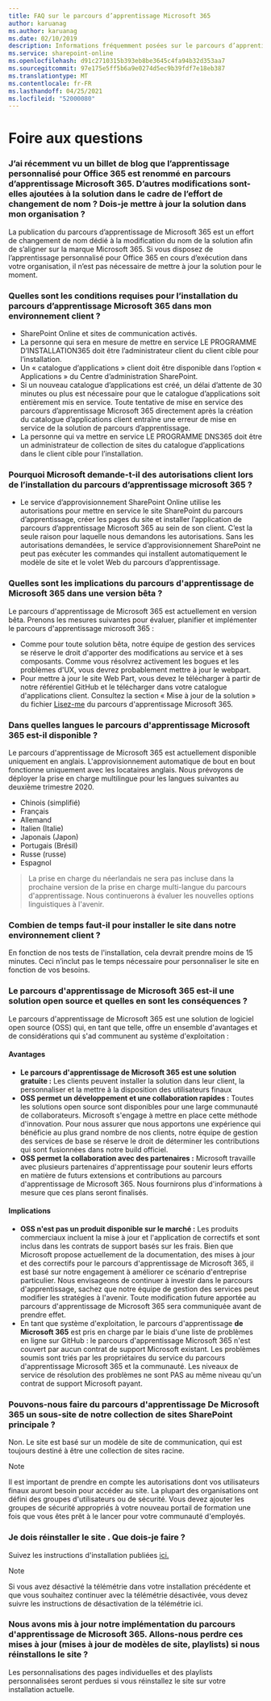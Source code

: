 ```yaml
---
title: FAQ sur le parcours d’apprentissage Microsoft 365
author: karuanag
ms.author: karuanag
ms.date: 02/10/2019
description: Informations fréquemment posées sur le parcours d’apprentissage de Microsoft 365
ms.service: sharepoint-online
ms.openlocfilehash: d91c2710315b393eb8be3645c4fa94b32d353aa7
ms.sourcegitcommit: 97e175e5ff5b6a9e0274d5ec9b39fdf7e18eb387
ms.translationtype: MT
ms.contentlocale: fr-FR
ms.lasthandoff: 04/25/2021
ms.locfileid: "52000080"
---
```

# <a name="frequently-asked-questions"></a>Foire aux questions

### <a name="i-recently-saw-a-blog-post-that-custom-learning-for-office-365-is-being-renamed-to-microsoft-365-learning-pathways-are-there-other-changes-being-added-to-the-solution-as-part-of-the-renaming-effort-should-i-update-the-solution-in-my-organization"></a>J’ai récemment vu un billet de blog que l’apprentissage personnalisé pour Office 365 est renommé en parcours d’apprentissage Microsoft 365. D’autres modifications sont-elles ajoutées à la solution dans le cadre de l’effort de changement de nom ? Dois-je mettre à jour la solution dans mon organisation ?

La publication du parcours d’apprentissage de Microsoft 365 est un effort de changement de nom dédié à la modification du nom de la solution afin de s’aligner sur la marque Microsoft 365. Si vous disposez de l’apprentissage personnalisé pour Office 365 en cours d’exécution dans votre organisation, il n’est pas nécessaire de mettre à jour la solution pour le moment.  

### <a name="what-are-the-requirements-for-installing-microsoft-365-learning-pathways-into-my-tenant-environment"></a>Quelles sont les conditions requises pour l’installation du parcours d’apprentissage Microsoft 365 dans mon environnement client ?

- SharePoint Online et sites de communication activés.
- La personne qui sera en mesure de mettre en service LE PROGRAMME D’INSTALLATION365 doit être l’administrateur client du client cible pour l’installation.
- Un « catalogue d’applications » client doit être disponible dans l’option « Applications » du Centre d’administration SharePoint.
- Si un nouveau catalogue d’applications est créé, un délai d’attente de 30 minutes ou plus est nécessaire pour que le catalogue d’applications soit entièrement mis en service. Toute tentative de mise en service des parcours d’apprentissage Microsoft 365 directement après la création du catalogue d’applications client entraîne une erreur de mise en service de la solution de parcours d’apprentissage. 
- La personne qui va mettre en service LE PROGRAMME DNS365 doit être un administrateur de collection de sites du catalogue d’applications dans le client cible pour l’installation.

### <a name="why-is-microsoft-asking-for-tenant-permissions-when-installing-microsoft-365-learning-pathways"></a>Pourquoi Microsoft demande-t-il des autorisations client lors de l’installation du parcours d’apprentissage microsoft 365 ? 

- Le service d’approvisionnement SharePoint Online utilise les autorisations pour mettre en service le site SharePoint du parcours d’apprentissage, créer les pages du site et installer l’application de parcours d’apprentissage Microsoft 365 au sein de son client. C’est la seule raison pour laquelle nous demandons les autorisations. Sans les autorisations demandées, le service d’approvisionnement SharePoint ne peut pas exécuter les commandes qui installent automatiquement le modèle de site et le volet Web du parcours d’apprentissage. 

### <a name="what-are-the-implications-of-microsoft-365-learning-pathways-being-in-a-beta-preview"></a>Quelles sont les implications du parcours d'apprentissage de Microsoft 365 dans une version bêta ? 

Le parcours d'apprentissage de Microsoft 365 est actuellement en version bêta. Prenons les mesures suivantes pour évaluer, planifier et implémenter le parcours d'apprentissage microsoft 365 :

- Comme pour toute solution bêta, notre équipe de gestion des services se réserve le droit d'apporter des modifications au service et à ses composants. Comme vous résolvrez activement les bogues et les problèmes d'UX, vous devrez probablement mettre à jour le webpart.
- Pour mettre à jour le site Web Part, vous devez le télécharger à partir de notre référentiel GitHub et le télécharger dans votre catalogue d'applications client. Consultez la section « Mise à jour de la solution » du fichier [Lisez-me](https://github.com/pnp/custom-learning-office-365/blob/master/README.md) du parcours d'apprentissage Microsoft 365. 

### <a name="what-languages-is-microsoft-365-learning-pathways-available-in"></a>Dans quelles langues le parcours d'apprentissage Microsoft 365 est-il disponible ?

Le parcours d'apprentissage de Microsoft 365 est actuellement disponible uniquement en anglais. L'approvisionnement automatique de bout en bout fonctionne uniquement avec les locataires anglais. Nous prévoyons de déployer la prise en charge multilingue pour les langues suivantes au deuxième trimestre 2020. 

- Chinois (simplifié) 
- Français  
- Allemand 
- Italien (Italie) 
- Japonais (Japon)  
- Portugais (Brésil) 
- Russe (russe)  
- Espagnol 

> La prise en charge du néerlandais ne sera pas incluse dans la prochaine version de la prise en charge multi-langue du parcours d'apprentissage. Nous continuerons à évaluer les nouvelles options linguistiques à l'avenir.

### <a name="how-long-will-it-take-to-install-the-site-in-our-tenant-environment"></a>Combien de temps faut-il pour installer le site dans notre environnement client ?

En fonction de nos tests de l'installation, cela devrait prendre moins de 15 minutes. Ceci n’inclut pas le temps nécessaire pour personnaliser le site en fonction de vos besoins.

### <a name="is-microsoft-365-learning-pathways-an-open-source-solution-and-what-are-the-implications"></a>Le parcours d'apprentissage de Microsoft 365 est-il une solution open source et quelles en sont les conséquences ?

Le parcours d'apprentissage de Microsoft 365 est une solution de logiciel open source (OSS) qui, en tant que telle, offre un ensemble d'avantages et de considérations qui s'ad communent au système d'exploitation :

#### <a name="benefits"></a>Avantages 
- **Le parcours d'apprentissage de Microsoft 365 est une solution gratuite :** Les clients peuvent installer la solution dans leur client, la personnaliser et la mettre à la disposition des utilisateurs finaux
- **OSS permet un développement et une collaboration rapides :**  Toutes les solutions open source sont disponibles pour une large communauté de collaborateurs.  Microsoft s'engage à mettre en place cette méthode d'innovation.  Pour nous assurer que nous apportons une expérience qui bénéficie au plus grand nombre de nos clients, notre équipe de gestion des services de base se réserve le droit de déterminer les contributions qui sont fusionnées dans notre build officiel.  
- **OSS permet la collaboration avec des partenaires :** Microsoft travaille avec plusieurs partenaires d'apprentissage pour soutenir leurs efforts en matière de futurs extensions et contributions au parcours d'apprentissage de Microsoft 365. Nous fournirons plus d'informations à mesure que ces plans seront finalisés. 
    
#### <a name="implications"></a>Implications
- **OSS n'est pas un produit disponible sur le marché :** Les produits commerciaux incluent la mise à jour et l'application de correctifs et sont inclus dans les contrats de support basés sur les frais. Bien que Microsoft propose actuellement de la documentation, des mises à jour et des correctifs pour le parcours d'apprentissage de Microsoft 365, il est basé sur notre engagement à améliorer ce scénario d'entreprise particulier. Nous envisageons de continuer à investir dans le parcours d'apprentissage, sachez que notre équipe de gestion des services peut modifier les stratégies à l'avenir. Toute modification future apportée au parcours d'apprentissage de Microsoft 365 sera communiquée avant de prendre effet. 
- En tant que système d'exploitation, le parcours d'apprentissage **de Microsoft 365** est pris en charge par le biais d'une liste de problèmes en ligne sur GitHub : le parcours d'apprentissage Microsoft 365 n'est couvert par aucun contrat de support Microsoft existant. Les problèmes soumis sont triés par les propriétaires du service du parcours d'apprentissage Microsoft 365 et la communauté. Les niveaux de service de résolution des problèmes ne sont PAS au même niveau qu'un contrat de support Microsoft payant.  

### <a name="can-we-make-the-microsoft-365-learning-pathways-a-subsite-of-our-primary-sharepoint-site-collection"></a>Pouvons-nous faire du parcours d'apprentissage De Microsoft 365 un sous-site de notre collection de sites SharePoint principale ?

Non. Le site est basé sur un modèle de site de communication, qui est toujours destiné à être une collection de sites racine.

> [!NOTE]
> Il est important de prendre en compte les autorisations dont vos utilisateurs finaux auront besoin pour accéder au site. La plupart des organisations ont défini des groupes d'utilisateurs ou de sécurité. Vous devez ajouter les groupes de sécurité appropriés à votre nouveau portail de formation une fois que vous êtes prêt à le lancer pour votre communauté d'employés.

### <a name="i-need-to-reinstall-the-site-what-should-i-do"></a>Je dois réinstaller le site . Que dois-je faire ?

Suivez les instructions d'installation publiées [ici.](custom_provision.md)

> [!NOTE]
> Si vous avez désactivé la télémétrie dans votre installation précédente et que vous souhaitez continuer avec la télémétrie désactivée, vous devez suivre les instructions de désactivation de la télémétrie ici.

### <a name="we-made-updates-to-our-implementation-of-microsoft-365-learning-pathways-will-we-lose-these-updates-made-to-site-template-playlists-if-we-reinstall-the-site"></a>Nous avons mis à jour notre implémentation du parcours d'apprentissage de Microsoft 365. Allons-nous perdre ces mises à jour (mises à jour de modèles de site, playlists) si nous réinstallons le site ?

Les personnalisations des pages individuelles et des playlists personnalisées seront perdues si vous réinstallez le site sur votre installation actuelle.  
